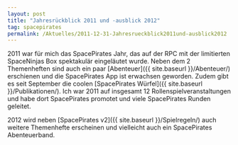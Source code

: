 ```yaml
---
layout: post
title: "Jahresrückblick 2011 und -ausblick 2012"
tag: spacepirates
permalink: /Aktuelles/2011-12-31-Jahresrueckblick2011und-ausblick2012
---
```


2011 war für mich das SpacePirates Jahr, das auf der RPC mit der limitierten SpaceNinjas Box spektakulär eingeläutet wurde. Neben dem 2 Themenheften sind auch ein paar [Abenteuer]({{ site.baseurl }}/Abenteuer/) erschienen und die SpacePirates App ist erwachsen geworden. Zudem gibt es seit September die coolen [SpacePirates Würfel]({{ site.baseurl }}/Publikationen/). Ich war 2011 auf insgesamt 12 Rollenspielveranstaltungen und habe dort SpacePirates promotet und viele SpacePirates Runden geleitet.

2012 wird neben [SpacePirates v2]({{ site.baseurl }}/Spielregeln/) auch weitere Themenhefte erscheinen und vielleicht auch ein SpacePirates Abenteuerband.
